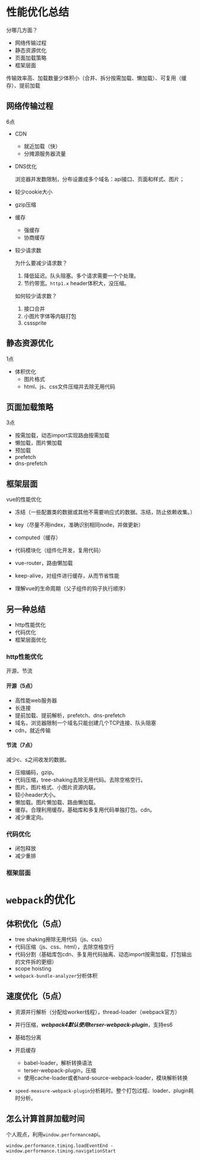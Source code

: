 # 性能优化总结

分哪几方面？

- 网络传输过程
- 静态资源优化
- 页面加载策略
- 框架层面



传输效率高、加载数量少体积小（合并、拆分按需加载、懒加载）、可复用（缓存）、提前加载



## 网络传输过程

6点

- CDN

  - 就近加载（快）
  - 分摊源服务器流量

- DNS优化

  浏览器并发数限制，分布设置成多个域名：api接口、页面和样式、图片；

- 较少cookie大小

- gzip压缩

- 缓存

  - 强缓存
  - 协商缓存

- 较少请求数

  为什么要减少请求数？

  1. 降低延迟。队头阻塞。多个请求需要一个个处理。
  2. 节约带宽。`http1.x` header体积大，没压缩。

  如何较少请求数？

  1. 接口合并
  2. 小图片字体等内联打包
  3. csssprite



## 静态资源优化

1点

- 体积优化
  - 图片格式
  -  html、js、css文件压缩并去除无用代码



## 页面加载策略

3点

- 按需加载，动态import实现路由按需加载
- 懒加载，图片懒加载
-  预加载
  - prefetch
  - dns-prefetch



## 框架层面

vue的性能优化

- 冻结（一些配置类的数据或其他不需要响应式的数据。冻结，防止依赖收集。）

- key（尽量不用index，准确识别相同node，并做更新）

- computed（缓存）

- 代码模块化（组件化开发，复用代码）

- vue-router，路由懒加载

- keep-alive，对组件进行缓存，从而节省性能

- 理解vue的生命周期（父子组件的钩子执行顺序）









## 另一种总结

- http性能优化
- 代码优化
- 框架层面优化

### http性能优化

开源、节流

#### 开源（5点）

- 高性能web服务器
- 长连接
- 提前加载、提前解析，prefetch、dns-prefetch
- 域名，浏览器限制一个域名只能创建几个TCP连接、队头阻塞
- cdn，就近传输

#### 节流（7点）

减少c、s之间收发的数据。

- 压缩编码，gzip。
- 代码压缩，tree-shaking去除无用代码。去除空格空行。
- 图片，图片格式、小图片资源内联。
- 较小header大小。
- 懒加载。图片懒加载、路由懒加载。
- 缓存。合理利用缓存。基础库和多复用代码单独打包。cdn。
- 减少重定向。



### 代码优化

- 闭包释放
- 减少重排



### 框架层面





















































# `webpack`的优化

## 体积优化（5点）

- tree shaking擦除无用代码（js、css）
- 代码压缩（js、css、html），去除空格空行
- 代码分割（基础库包cdn、多复用代码抽离、动态import按需加载，打包输出的文件拆的更细）
- scope hoisting
- `webpack-bundle-analyzer`分析体积



## 速度优化（5点）

- 资源并行解析（分配给worker线程），thread-loader（webpack官方）
- 并行压缩，***webpack4默认使用terser-webpack-plugin***，支持es6
- 基础包分离
- 开启缓存
  - babel-loader，解析转换语法
  - terser-webpack-plugin，压缩
  - 使用cache-loader或者hard-source-webpack-loader，模块解析转换

- `speed-measure-webpack-plugin`分析耗时。整个打包过程、loader、plugin耗时分析。





## 怎么计算首屏加载时间

个人观点，利用`window.performance`api。

`window.performance.timing.loadEventEnd - window.performance.timing.navigationStart`





